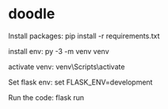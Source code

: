 # doodle
Install packages: pip install -r requirements.txt

install env: py -3 -m venv venv

activate venv: venv\Scripts\activate

Set flask env: set FLASK_ENV=development

Run the code: flask run
